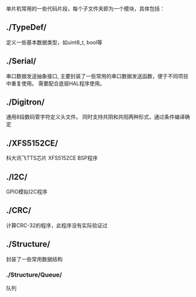 单片机常用的一些代码片段，每个子文件夹即为一个模块，具体包括：

## ./TypeDef/ ##
定义一些基本数据类型，如uint8_t, bool等

## ./Serial/ ##
串口数据发送抽象接口, 主要封装了一些常用的串口数据发送函数，便于不同项目中重复使用。
需要配合底层HAL程序使用。

## ./Digitron/ ##
通用8段数码管字符定义头文件。
同时支持共阴和共阳两种形式，通过条件编译确定

## ./XFS5152CE/ ##
科大讯飞TTS芯片 XFS5152CE BSP程序

## ./I2C/ ##
GPIO模拟I2C程序

## ./CRC/ ##
计算CRC-32的程序，此程序没有实际验证过

## ./Structure/ ##
封装了一些常用数据结构
### ./Structure/Queue/ ###
队列
